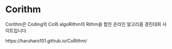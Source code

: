 <h1>Corithm</h1>
<p>Corithm은 Coding의 Co와 algoRithm의 Rithm을 합친 온라인 알고리즘 경진대회 사이트입니다.</p>
<p>https://haruharo101.github.io/CoRithm/</p>